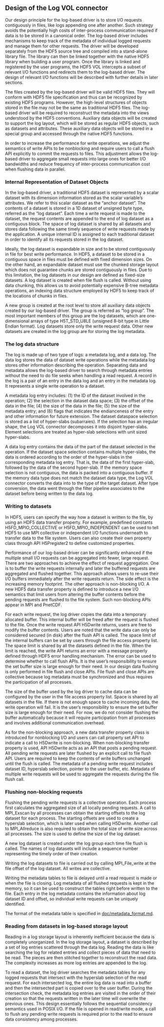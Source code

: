 ## Design of the Log VOL connector

Our design principle for the log-based driver is to store I/O requests contiguously in files, like logs appending one after another.
Such strategy avoids the potentially high costs of inter-process communication required if data is to be stored in a canonical order.
The log-based driver includes mechanisms to keep track of the metadata of individual logged requests and manage them for other requests.
The driver will be developed separately from the HDF5 source tree and compiled into a stand-alone library file.
The library can then be linked together with the native HDF5 library when building a user program.
Once the library is linked and registered by the user programs, the HDF5 VOL intercepts a subset of relevant I/O functions and redirects them to the log-based driver.
The design of relevant I/O functions will be described with further details in later sections.

The files created by the log-based driver will be valid HDF5 files.
They will conform with HDF5 file specification and thus can be recognized by existing HDF5 programs.
However, the high-level structures of objects stored in the file may not be the same as traditional HDF5 files.
The log-based driver will be required to reconstruct the metadata into the views understood by the HDF5 conventions.
Auxiliary data objects will be created to support the log layout, which will be stored as regular HDF5 objects, such as datasets and attributes.
These auxiliary data objects will be stored in a special group and accessed through the native HDF5 functions.

In order to increase the performance for write operations, we adjust the semantics of write APIs to be nonblocking and require users to call a flush API explicitly to commit the requests to files.
This adjustment allows the log-based driver to aggregate small requests into large ones for better I/O bandwidths and reduce frequency of inter-process communication cost when flushing data in parallel.

### Internal Representation of Dataset Objects
In the log-based driver, a traditional HDF5 dataset is represented by a scalar dataset with its dimension information stored as the scalar variable’s attributes.
We refer to this scalar dataset as the “anchor dataset”.
The contents of a dataset is stored in a 1D dataset of unsigned byte type, referred as the “log dataset”.
Each time a write request is made to the dataset, the request contents are appended to the end of log dataset as a contiguous block.
The space of log dataset is shared by all datasets and stores data following the same timely sequence of write requests made by the application.
A unique internal ID is assigned to each traditional dataset in order to identify all its requests stored in the log dataset.

Ideally, the log dataset is expandable in size and to be stored contiguously in file for best write performance.
In HDF5, a dataset to be stored in a contiguous space in files must be defined with fixed dimension sizes.
On the other hand, an expandable dataset must use the chunked storage layout which does not guarantee chunks are stored contiguously in files.
Due to this limitation, the log datasets in our design are defined as fixed-size datasets.
A log dataset is created when file flush is called.
Without using data chunking, this allows us to avoid potentially expensive B-tree metadata operations, an indexing data structure employed by HDF5 to keep track of the locations of chunks in files.

A new group is created at the root level to store all auxiliary data objects created by our log-based driver.
The group is referred as “log group”.
The most important members of this group are the log datasets, which are one-dimensional arrays of type H5T_STD_U8LE (unsigned 8-bit type in Little Endian format).
Log datasets store only the write request data. Other new datasets are created in the log group are for storing the log metadata.

### The log data structure
The log is made up of two type of logs: a metadata log, and a data log.
The data log stores the data of dataset write operations while the metadata log stores other information describing the operation.
Separating data and metadata allows the log-based driver to search through metadata entries without the need to do file seeks when handling a read request.
A record in the log is a pair of an entry in the data log and an entry in the metadata log.
It represents a single write operation to a dataset.

A metadata log entry includes: (1) the ID of the dataset involved in the operation; (2) the selection in the dataset data space; (3) the offset of the data in the file; (4) the size of the data in the file; (5) the size of the metadata entry; and (6) flags that indicates the endianceness of the entry and other information for future extension.
The dataset dataspace selection is stored as a list of hyper-slabs (subarraies).
If the selection has an iregular shape, the Log VOL connector decomposes it into disjoint hyper-slabs.
Element selections are treated as hyper-slab selections with unit sized hyper-slabs. 

A data log entry contains the data of the part of the dataset selected in the operation.
If the dataset space selection contains multiple hyper-slabs, the data is ordered according to the order of the hyper-slabs in the corresponding metadata log entry.
That is, the data of the first hyper-slab, followed by the data of the second hyper-slab.
If the memory space selection is not contiguous, the data is packed into a contiguous buffer.
If the memory data type does not match the dataset data type, the Log VOL connector converts the data into to the type of the target dataset.
After type conversion, the data went through the filter pipeline associates to the dataset before being written to the data log.

### Writing to datasets

In HDF5, users can specify the way how a dataset is written to the file, by using an HDF5 data transfer property.
For example, predefined constants H5FD_MPIO_COLLECTIVE or H5FD_MPIO_INDEPENDENT can be used to tell HDF5 to use MPI collective or independent I/O functions underneath to transfer data to the file system.
Users can also create their own property class through API H5Pregister2 to define customized properties.

Performance of our log-based driver can be significantly enhanced if the multiple small I/O requests can be aggregated into fewer, large request.
There are two approaches to achieve the effect of request aggregation.
One is to buffer the write requests internally and later the buffered requests are aggregated and flushed together.
This approach allows users to re-use their I/O buffers immediately after the write requests return.
The side effect is the increasing memory footprint.
The other approach is non-blocking I/O.
A new HDF5 data transfer property is defined to introduce a new I/O semantics that limit users from altering the buffer contents before the pending requests are flushed to the file system.
Such non-blocking APIs appear in MPI and PnetCDF.

For each write request, the log driver copies the data into a temporary allocated buffer.
This internal buffer will be freed after the request is flushed to the file.
Once the write request API H5Dwrite returns, users are free to modify the buffer contents.
Users are noted that the write data can only be considered secured (in disk) after the flush API is called.
The space limit of the internal buffers can be set by users through the file access property list.
The space limit is shared by all the datasets defined in the file.
When the limit is reached, the write API returns an error with a message properly defined through HDF5 error handling mechanism.
The error can be used to determine whether to call flush APIs.
It is the user’s responsibility to ensure the set buffer size is large enough for their need.
In our design data flushing is only performed in file flush and close APIs.
File flush and close APIs are collective because log metadata must be synchronized and thus requires the participation of all processes.

The size of the buffer used by the log driver to cache data can be configured by the user in the file access property list.
Space is shared by all datasets in the file.
If there is not enough space to cache incoming data, the write operation will fail.
It is the user’s responsibility to ensure the set buffer size is large enough for their need.
For now, we do not consider flushing the buffer automatically because it will require participation from all processes and involves additional communication overhead.

As for the non-blocking approach, a new data transfer property class is introduced for nonblocking I/O and users can call property set API to indicate a call to H5Dwrite is non-blocking.
When non-blocking transfer property is used, API H5Dwrite acts as an API that posts a pending request.
All pending write requests are later flushed by an explicit call to file flush API.
Users are required to keep the contents of write buffers unchanged until the flush is called. The metadata of a pending write request includes dataset ID, hyperslab selection, pointer to the user buffer, etc.
Metadata of multiple write requests will be used to aggregate the requests during the file flush call.

### Flushing non-blocking requests

Flushing the pending write requests is a collective operation.
Each process first calculates the aggregated size of all locally pending requests.
A call to MPI_Exscan by all processes can obtain the starting offsets to the log dataset for each process.
The starting offsets are used to create a hyperslab selection, which is later used when calling H5Dwrite.
Another call to MPI_Allreduce is also required to obtain the total size of write size across all processes.
The size is used to define the size of the log dataset.

A new log dataset is created under the log group each time file flush is called.
The names of log datasets will include a sequence number representing the timely order of their creation.

Writing the log datasets to file is carried out by calling MPI_File_write at the file offset of the log dataset. All writes are collective.

Writing the metadata tables to file is delayed until a read request is made or when the file is closing.
Log metadata of all flushed requests is kept in the memory, so it can be used to construct the tables right before written to the file. Each entry in the log metadata contains the information about log dataset ID and offset, so individual write requests can be uniquely identified.

The format of the metadata table is specified in [doc/metadata_format.md](./metadata_format.md).

### Reading from datasets in log-based storage layout

Reading in a log storage layout is inherently inefficient because the data is completely unorganized.
In the log storage layout, a dataset is described by a set of log entries scattered through the data log.
Reading the data is like searching the log for related entries and collect pieces of data that need to be read.
The pieces are then stitched together to reconstruct the read data.
The complexity increases as more log entries are appended to the log.

To read a dataset, the log driver searches the metadata tables for any logged requests that intersect with the hyperslab selection of the read request.
For each intersected log, the entire log data is read into a buffer and then the intersected part is copied over to the user buffer.
During the intersection check, the metadata log entries are visited in the order of their creation so that the requests written in the later time will overwrite the previous ones.
This design essentially follows the sequential consistency semantics used in POSIX I/O.
If the file is opened in read/write mode, a call to flush any pending write
requests is required prior to the read to ensure data consistency among
processes.

